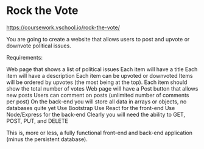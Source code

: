 # Rock the Vote


https://coursework.vschool.io/rock-the-vote/

You are going to create a website that allows users to post and upvote or downvote political issues.

Requirements:

Web page that shows a list of political issues
Each item will have a title
Each item will have a description
Each item can be upvoted or downvoted
Items will be ordered by upvotes (the most being at the top).
Each item should show the total number of votes
Web page will have a Post button that allows new posts
Users can comment on posts (unlimited number of comments per post)
On the back-end you will store all data in arrays or objects, no databases quite yet
Use Bootstrap
Use React for the front-end
Use Node/Express for the back-end
Clearly you will need the ability to GET, POST, PUT, and DELETE

This is, more or less, a fully functional front-end and back-end application (minus the persistent database).